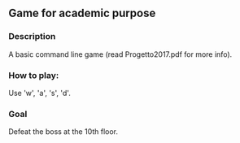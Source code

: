 ## Game for academic purpose  
  
### Description
A basic command line game (read Progetto2017.pdf for more info).

### How to play:  
Use 'w', 'a', 's', 'd'.  
  
### Goal  
Defeat the boss at the 10th floor.  
